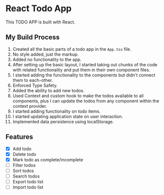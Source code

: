 # React Todo App

This TODO APP is built with React.

## My Build Process

1. Created all the basic parts of a todo app in the `App.tsx` file.
2. No style added, just the markup.
3. Added no functionality to the app.
4. After setting up the basic layout, I started taking out chunks of the code with related functionality and put them in their own component files.
5. I started adding the functionality to the components but didn't connect them to each-other.
6. Enforced Type Safety.
7. Added the ability to add new todos.
8. Used Context and custom hook to make the todos available to all components, plus I can update the todos from any component within the context provider.
9. I started adding functionality on todo items.
10. I started updating application state on user interaction.
11. Implemented data persistence using localStorage.

## Features

- [x] Add todo
- [x] Delete todo
- [x] Mark todo as complete/incomplete
- [ ] Filter todos
- [ ] Sort todos
- [ ] Search todos
- [ ] Export todo list
- [ ] Import todo list
